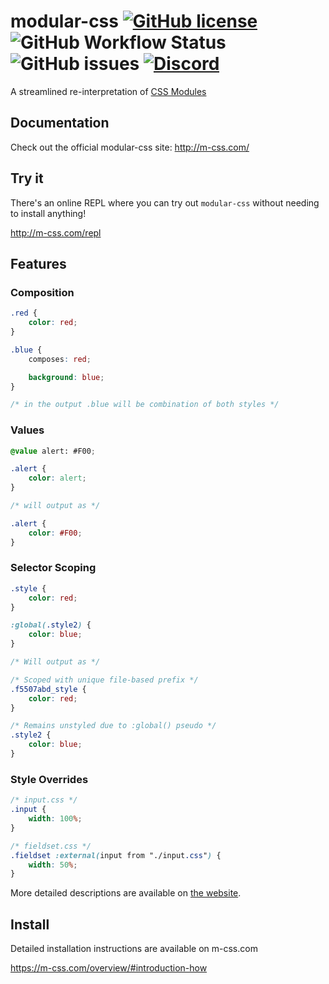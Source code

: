 # modular-css [![GitHub license](https://img.shields.io:/github/license/tivac/modular-css)](https://github.com/tivac/modular-css/blob/main/LICENSE) ![GitHub Workflow Status](https://img.shields.io/github/actions/workflow/status/tivac/modular-css/ci.yml) ![GitHub issues](https://img.shields.io/github/issues/tivac/modular-css) [![Discord](https://img.shields.io:/discord/939737298256396328)](https://discord.gg/jQCZqMuMdt)

A streamlined re-interpretation of [CSS Modules](https://github.com/css-modules/css-modules)

## Documentation

Check out the official modular-css site: http://m-css.com/

## Try it

There's an online REPL where you can try out `modular-css` without needing to install anything!

http://m-css.com/repl

## Features

### Composition
```css
.red {
    color: red;
}

.blue {
    composes: red;

    background: blue;
}

/* in the output .blue will be combination of both styles */
```

### Values
```css
@value alert: #F00;

.alert {
    color: alert;
}

/* will output as */

.alert {
    color: #F00;
}
```

### Selector Scoping

```css
.style {
    color: red;
}

:global(.style2) {
    color: blue;
}

/* Will output as */

/* Scoped with unique file-based prefix */
.f5507abd_style {
    color: red;
}

/* Remains unstyled due to :global() pseudo */
.style2 {
    color: blue;
}
```

### Style Overrides
```css
/* input.css */
.input {
    width: 100%;
}

/* fieldset.css */
.fieldset :external(input from "./input.css") {
    width: 50%;
}
```

More detailed descriptions are available on [the website](https://m-css.com/guide/#features).

## Install

Detailed installation instructions are available on m-css.com

https://m-css.com/overview/#introduction-how
